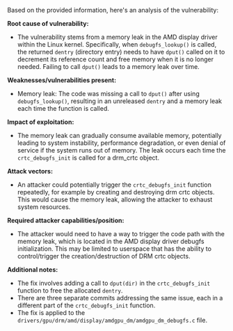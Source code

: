 Based on the provided information, here's an analysis of the vulnerability:

**Root cause of vulnerability:**
- The vulnerability stems from a memory leak in the AMD display driver within the Linux kernel. Specifically, when `debugfs_lookup()` is called, the returned `dentry` (directory entry) needs to have `dput()` called on it to decrement its reference count and free memory when it is no longer needed. Failing to call `dput()` leads to a memory leak over time.

**Weaknesses/vulnerabilities present:**
- Memory leak: The code was missing a call to `dput()` after using `debugfs_lookup()`, resulting in an unreleased `dentry` and a memory leak each time the function is called.

**Impact of exploitation:**
- The memory leak can gradually consume available memory, potentially leading to system instability, performance degradation, or even denial of service if the system runs out of memory. The leak occurs each time the `crtc_debugfs_init` is called for a drm_crtc object.

**Attack vectors:**
- An attacker could potentially trigger the `crtc_debugfs_init` function repeatedly, for example by creating and destroying drm crtc objects. This would cause the memory leak, allowing the attacker to exhaust system resources.

**Required attacker capabilities/position:**
- The attacker would need to have a way to trigger the code path with the memory leak, which is located in the AMD display driver debugfs initialization. This may be limited to userspace that has the ability to control/trigger the creation/destruction of DRM crtc objects.

**Additional notes:**
- The fix involves adding a call to `dput(dir)` in the `crtc_debugfs_init` function to free the allocated `dentry`.
- There are three separate commits addressing the same issue, each in a different part of the `crtc_debugfs_init` function.
- The fix is applied to the `drivers/gpu/drm/amd/display/amdgpu_dm/amdgpu_dm_debugfs.c` file.
